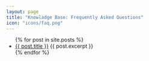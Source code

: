 ```yaml
---
layout: page
title: "Knowladge Base: Frequently Asked Questions"
icon: "icons/faq.png"
---
```

<ul>
  {% for post in site.posts %}
    <li>
      <a href="{{ post.url }}">{{ post.title }}</a>
      {{ post.excerpt }}
    </li>
  {% endfor %}
</ul>
